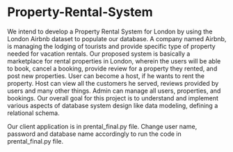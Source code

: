 # Property-Rental-System

We intend to develop a Property Rental System for London by using the London Airbnb dataset to populate our database. A company named Airbnb, is managing the lodging of tourists and provide specific type of property needed for vacation rentals. Our proposed system is basically a marketplace for rental properties in London, wherein the users will be able to book, cancel a booking, provide review for a property they rented, and post new properties. User can become a host, if he wants to rent the property. Host can view all the customers he served, reviews provided by users and many other things. Admin can manage all users, properties, and bookings. Our overall goal for this project is to understand and implement various aspects of database system design like data modeling, defining a relational schema.

Our client application is in prental_final.py file. Change user name, password and database name accordingly to run the code in prental_final.py file. 